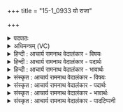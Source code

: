 +++
title = "15-1_0933 यो राजा"

+++
<details><summary>पदपाठः</summary>

यः꣢। रा꣡जा꣢꣯। च꣣र्षणीना꣢म्। या꣡ता꣢꣯। र꣡थे꣢꣯भिः। अ꣡ध्रि꣢꣯गुः। अ꣡ध्रि꣢꣯। गुः꣣। वि꣡श्वा꣢꣯साम्। त꣣रुता꣢। पृ꣡त꣢꣯नानाम्। ज्ये꣡ष्ठ꣢꣯म्। यः। वृ꣣त्रहा꣢। वृ꣣त्र। हा꣢। गृ꣣णे꣢। ९३३।
</details>

<details><summary>अधिमन्त्रम् (VC)</summary>

- इन्द्रः
- पुरुहन्मा आङ्गिरसः
- प्रगाथः(विषमा बृहती, समा सतोबृहती)
- मध्यमः
</details>

<details><summary>हिन्दी : आचार्य रामनाथ वेदालंकार - विषयः</summary>

प्रथम ऋचा की पूर्वार्चिक में क्रमाङ्क २७३ पर परमात्मा और राजा के विषय में व्याख्या की जा चुकी है। यहाँ जीवात्मा का विषय वर्णित है।
</details>

<details><summary>हिन्दी : आचार्य रामनाथ वेदालंकार - पदार्थः</summary>

पदार्थान्वयभाषाः -  (यः)जो मेरा आत्मा(चर्षणीनाम्)मनुष्यों में(राजा)सम्राट् है और(अध्रिगुः)किसी से न रोकी जा सकने योग्य क्रियावाला जो(रथेभिः)देहरूप रथों से(याता)यात्रा करता है और जो(विश्वासाम्)सब(पृतनानाम्)आन्तरिक वा बाह्य शुत्र-सेनाओं का(तरुता)अतिक्रमण करनेवाला है और(यः)जो वृत्रहा पाप,विघ्न आदि का विनाशक है,उस(ज्येष्ठम्)श्रेष्ठ आत्मा का मैं(गृणे)गुण-वर्णन करता हूँ ॥१॥
</details>

<details><summary>हिन्दी : आचार्य रामनाथ वेदालंकार - भावार्थः</summary>

भावार्थभाषाः -  मनुष्य के आत्मा में महान् शक्ति निहित है। उद्बोधन मिलने पर वह बड़े से बड़े कार्य कर सकता है ॥१॥
</details>

<details><summary>संस्कृत : आचार्य रामनाथ वेदालंकार - विषयः</summary>

तत्र प्रथमा ऋक् पूर्वार्चिके २७३ क्रमाङ्के परमात्मविषये राजविषये च व्याख्याता। अत्र जीवात्मविषयो वर्ण्यते।
</details>

<details><summary>संस्कृत : आचार्य रामनाथ वेदालंकार - पदार्थः</summary>

पदार्थान्वयभाषाः -  (यः)मम आत्मा(चर्षणीनाम्)मनुष्याणाम्(राजा)सम्राट् अस्ति,किञ्च(अध्रिगुः)अधृतगमनः,अवारितक्रियः यः(रथेभिः)देहरथैः(याता)गन्ता भवति,अपि च यः(विश्वासाम्)सर्वासाम्(पृतनानाम्)आन्तरिकीणां बाह्यानां च रिपुसेनानाम्(तरुता)तर्ता जायते, (यः)यश्च(वृत्रहा)पापविघ्नादीनां हन्ता वर्तते,तम्(ज्येष्ठम्)श्रेष्ठम् अहम्(गृणे)स्तौमि,गुणैर्वर्णयामि ॥१॥
</details>

<details><summary>संस्कृत : आचार्य रामनाथ वेदालंकार - भावार्थः</summary>

भावार्थभाषाः -  मनुष्यस्यात्मनि महती शक्तिर्निहितास्ति। उद्बोधितः स महान्ति कर्माणि कर्तुं समर्थो जायते ॥१॥
</details>

<details><summary>संस्कृत : आचार्य रामनाथ वेदालंकार - पादटिप्पनी</summary>

टिप्पणी:   १.ऋ० ८।७०।१,अथ० २०।९२।१६,१०५।४,सर्वत्र ‘ज्येष्ठं॑’ इत्यत्र ‘ज्येष्ठो॒’ इति पाठः। साम० २७३।
</details>